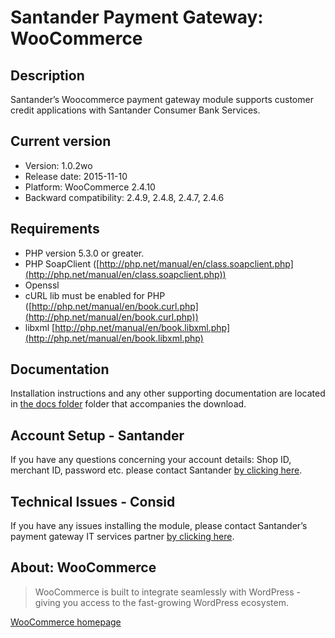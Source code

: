 # Santander Payment Gateway: WooCommerce

## Description
Santander’s Woocommerce payment gateway module supports customer credit applications with Santander Consumer Bank Services.

## Current version
* Version: 1.0.2wo
* Release date: 2015-11-10
* Platform: WooCommerce 2.4.10
* Backward compatibility: 2.4.9, 2.4.8, 2.4.7, 2.4.6

## Requirements
* PHP version 5.3.0 or greater.
* PHP SoapClient ([http://php.net/manual/en/class.soapclient.php](http://php.net/manual/en/class.soapclient.php))
* Openssl
* cURL lib must be enabled for PHP ([http://php.net/manual/en/book.curl.php](http://php.net/manual/en/book.curl.php))
* libxml [http://php.net/manual/en/book.libxml.php](http://php.net/manual/en/book.libxml.php)

## Documentation
Installation instructions and any other supporting documentation are located in [the docs folder](./docs) folder that accompanies the download.

## Account Setup - Santander
If you have any questions concerning your account details: Shop ID, merchant ID, password etc. please contact Santander [by clicking here](http://santander.consid.se/site/contact?department=2).

## Technical Issues - Consid
If you have any issues installing the module, please contact Santander’s payment gateway IT services partner [by clicking here](http://santander.consid.se/site/contact?department=1).

## About: WooCommerce
> WooCommerce is built to integrate seamlessly with WordPress - giving you access to the fast-growing WordPress ecosystem.

[WooCommerce homepage](http://www.woothemes.com/woocommerce/)
